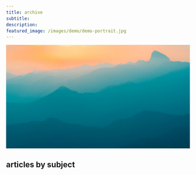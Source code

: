 ```yaml
---
title: archive
subtitle: 
description: 
featured_image: /images/demo/demo-portrait.jpg
---
```


![](/images/demo/demo-landscape.jpg)

## articles by subject

